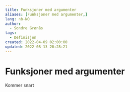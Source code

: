 ```yaml
---
title: Funksjoner med argumenter
aliases: [Funksjoner med argumenter,]
lang: nb-NO
author:
  - Sondre Grønås
tags:
  - Definisjon
created: 2022-04-09 02:00:00
updated: 2022-08-13 20:28:21
---
```

# Funksjoner med argumenter
Kommer snart